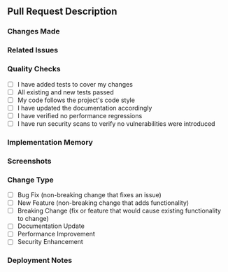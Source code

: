 ## Pull Request Description

<!-- Provide a brief summary of the changes -->

### Changes Made

<!-- Describe the implementation details and architectural decisions -->

### Related Issues

<!-- Link to related issues using "fixes #issue_number" or "addresses #issue_number" -->

### Quality Checks

- [ ] I have added tests to cover my changes
- [ ] All existing and new tests passed
- [ ] My code follows the project's code style
- [ ] I have updated the documentation accordingly
- [ ] I have verified no performance regressions
- [ ] I have run security scans to verify no vulnerabilities were introduced

### Implementation Memory

<!-- Document any important context or decisions future maintainers should know -->

### Screenshots

<!-- If applicable, add screenshots to demonstrate the changes -->

### Change Type

- [ ] Bug Fix (non-breaking change that fixes an issue)
- [ ] New Feature (non-breaking change that adds functionality)
- [ ] Breaking Change (fix or feature that would cause existing functionality to change)
- [ ] Documentation Update
- [ ] Performance Improvement
- [ ] Security Enhancement

### Deployment Notes

<!-- Describe any deployment considerations, migrations, or special instructions -->
